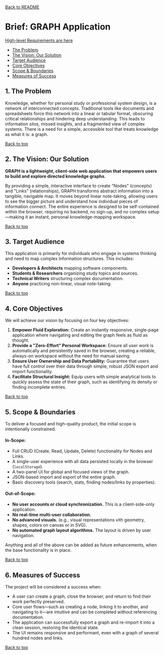 [Back to README](..)

# Brief: GRAPH Application

[High-level Requirements are here](high-level)

- [The Problem](#1-the-problem)
- [The Vision: Our Solution](#2-the-vision-our-solution)
- [Target Audience](#3-target-audience)
- [Core Objectives](#4-core-objectives)
- [Scope & Boundaries](#5-scope--boundaries)
- [Measures of Success](#6-measures-of-success)

## 1. The Problem

Knowledge, whether for personal study or professional system design, is a network of interconnected concepts. Traditional tools like documents and spreadsheets force this network into a linear or tabular format, obscuring critical relationships and hindering deep understanding. This leads to information silos, missed insights, and a fragmented view of complex systems. There is a need for a simple, accessible tool that treats knowledge as what it is: a graph.

[Back to top](#brief-graph-application)

## 2. The Vision: Our Solution

**GRAPH is a lightweight, client-side web application that empowers users to build and explore directed knowledge graphs.**

By providing a simple, interactive interface to create "Nodes" (concepts) and "Links" (relationships), GRAPH transforms abstract information into a tangible, navigable map. It moves beyond linear note-taking, allowing users to see the bigger picture and understand how individual pieces of information connect. The entire experience is designed to be self-contained within the browser, requiring no backend, no sign-up, and no complex setup—making it an instant, personal knowledge-mapping workspace.

[Back to top](#brief-graph-application)

## 3. Target Audience

This application is primarily for individuals who engage in systems thinking and need to map complex information structures. This includes:

*   **Developers & Architects** mapping software components.
*   **Students & Researchers** organizing study topics and sources.
*   **Technical Writers** structuring complex documentation.
*   **Anyone** practicing non-linear, visual note-taking.

[Back to top](#brief-graph-application)

## 4. Core Objectives

We will achieve our vision by focusing on four key objectives:

1.  **Empower Fluid Exploration:** Create an instantly responsive, single-page application where navigating and editing the graph feels as fluid as thought.
2.  **Provide a "Zero-Effort" Personal Workspace:** Ensure all user work is automatically and persistently saved in the browser, creating a reliable, always-on workspace without the need for manual saving.
3.  **Ensure User Ownership and Data Portability:** Guarantee that users have full control over their data through simple, robust JSON export and import functionality.
4.  **Facilitate Structural Insight:** Equip users with simple analytical tools to quickly assess the state of their graph, such as identifying its density or finding incomplete entries.

[Back to top](#brief-graph-application)

## 5. Scope & Boundaries

To deliver a focused and high-quality product, the initial scope is intentionally constrained.

#### **In-Scope:**

*   Full CRUD (Create, Read, Update, Delete) functionality for Nodes and Links.
*   A single-user experience with all data persisted locally in the browser (`localStorage`).
*   A two-panel UI for global and focused views of the graph.
*   JSON-based import and export of the entire graph.
*   Basic discovery tools (search, stats, finding nodes/links by properties).

#### **Out-of-Scope:**

*   **No user accounts or cloud synchronization.** This is a client-side-only application.
*   **No real-time multi-user collaboration.**
*   **No advanced visuals.** (e.g., visual representations vith geometry, shapes, colors on canvas or in SVG).
*   **No automated graph layout algorithms.** The layout is driven by user navigation.
  
Anything and all of the above can be added as future enhancements, when the base functionality is in place.

[Back to top](#brief-graph-application)

## 6. Measures of Success

The project will be considered a success when:

*   A user can create a graph, close the browser, and return to find their work perfectly preserved.
*   Core user flows—such as creating a node, linking it to another, and navigating to it—are intuitive and can be completed without referencing documentation.
*   The application can successfully export a graph and re-import it into a clean session, restoring the identical state.
*   The UI remains responsive and performant, even with a graph of several hundred nodes and links.

[Back to top](#brief-graph-application)
